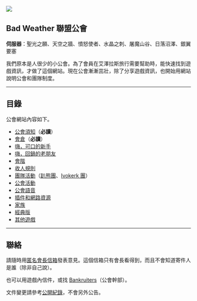 ![](https://badbadweather.github.com/img_badweather.png)

## Bad Weather 聯盟公會

**伺服器**：聖光之願、天空之牆、憤怒使者、水晶之刺、屠魔山谷、日落沼澤、銀翼要塞

我們原本是人很少的小公會。為了會員在艾澤拉斯旅行需要幫助時，能快速找到遊戲資訊，才做了這個網站。現在公會漸漸茁壯，除了分享遊戲資訊，也開始用網站說明公會和團隊制度。

---

## 目錄

公會網站內容如下。

- [公會須知](guidelines.html)（**必讀**）
- [會倉](bank.html)（**必讀**）
- [嗨，可口的新手](newbies.html)
- [嗨，回鍋的老朋友](oldfriends.html)
- [會階](ranks.html)
- [收人規則](recruitment.html)
- [團隊活動](raid.html)（[趴熊團](bear.html)、[Ivokerk 團](ivokerk.html)）
- [公會活動](activities.html)
- [公會語音](voicechat.html)
- [插件和網路資源](useful.html)
- [家族](houses.html)
- [經典版](classic.html)
- [其他遊戲](othergames.html)

--- 

## 聯絡

請隨時用[匿名會長信箱](https://goo.gl/forms/rwLyIDT9gVDazd5q1)發表意見。這個信箱只有會長看得到，而且不會知道寄件人是誰（除非自己說）。

也可以用遊戲內信件，或找 [Bankruiters](ranks.html)（公會幹部）。

文件變更請參考[公開紀錄](https://github.com/badbadweather/badbadweather.github.io/commits/master/index.md)，不會另外公告。
